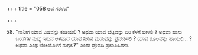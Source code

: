 +++
title = "058 ಆವ ಗರಳವ"

+++
  
58. "ನಾನೀಗ ಯಾವ ವಿಷವನ್ನು ಕುಡಿಯಲಿ ? ಅಥವಾ ಯಾವ ಬೆಟ್ಟವನ್ನು ಏರಿ ಕೆಳಗೆ ಬೀಳಲಿ ? ಅಥವಾ ಹಾಸು ಬಂಡೆಗಳ ಮಧ್ಯೆ ಇರುವ ಆಳವಾದ ಯಾವ ನೀರಿನ ಮಡುವನ್ನು ಪ್ರವೇಶಿಸಲಿ ? ಯಾವ ಶೂಲವನ್ನು ಹಾಯಲಿ... ? ಅಥವಾ ಎಂಥ ಬೆಂಕಿಯೊಳಗೆ ನುಗ್ಗಲಿ?" ಎಂದು ದ್ರೌಪದಿ ಪ್ರಲಾಪಿಸಿದಳು.